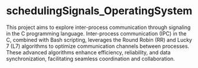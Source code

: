 # schedulingSignals_OperatingSystem

This project aims to explore inter-process communication through signaling in the C programming language. Inter-process communication (IPC) in the C, combined with Bash scripting, leverages the Round Robin (RR) and Lucky 7 (L7) algorithms to optimize communication channels between processes. These advanced algorithms enhance efficiency, reliability, and data synchronization, facilitating seamless coordination and collaboration.
